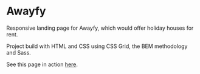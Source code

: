 # Awayfy

Responsive landing page for Awayfy, which would offer holiday houses for rent.

Project build with HTML and CSS using CSS Grid, the BEM methodology and Sass.

See this page in action [here]().